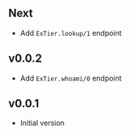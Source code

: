 ## Next

- Add `ExTier.lookup/1` endpoint
## v0.0.2

- Add `ExTier.whoami/0` endpoint

## v0.0.1

- Initial version
